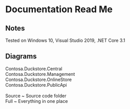 # Documentation Read Me

## Notes
Tested on Windows 10, Visual Studio 2019, .NET Core 3.1

## Diagrams
Contosa.Duckstore.Central<br/>
Contosa.Duckstore.Management<br/>
Contosa.Duckstore.OnlineStore<br/>
Contosa.Duckstore.PublicApi<br/>
<br/>
Source ~ Source code folder<br/>
Full ~ Everything in one place<br/>

